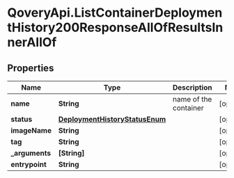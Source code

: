 # QoveryApi.ListContainerDeploymentHistory200ResponseAllOfResultsInnerAllOf

## Properties

Name | Type | Description | Notes
------------ | ------------- | ------------- | -------------
**name** | **String** | name of the container | [optional] 
**status** | [**DeploymentHistoryStatusEnum**](DeploymentHistoryStatusEnum.md) |  | [optional] 
**imageName** | **String** |  | [optional] 
**tag** | **String** |  | [optional] 
**_arguments** | **[String]** |  | [optional] 
**entrypoint** | **String** |  | [optional] 


